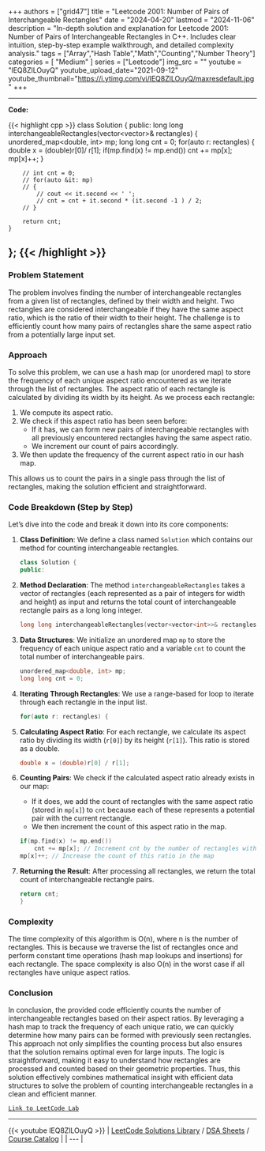 
+++
authors = ["grid47"]
title = "Leetcode 2001: Number of Pairs of Interchangeable Rectangles"
date = "2024-04-20"
lastmod = "2024-11-06"
description = "In-depth solution and explanation for Leetcode 2001: Number of Pairs of Interchangeable Rectangles in C++. Includes clear intuition, step-by-step example walkthrough, and detailed complexity analysis."
tags = ["Array","Hash Table","Math","Counting","Number Theory"]
categories = [
    "Medium"
]
series = ["Leetcode"]
img_src = ""
youtube = "lEQ8ZlLOuyQ"
youtube_upload_date="2021-09-12"
youtube_thumbnail="https://i.ytimg.com/vi/lEQ8ZlLOuyQ/maxresdefault.jpg"
+++



---
**Code:**

{{< highlight cpp >}}
class Solution {
public:
    long long interchangeableRectangles(vector<vector<int>>& rectangles) {
        unordered_map<double, int> mp;
        long long cnt = 0;
        for(auto r: rectangles) {
            double x = (double)r[0]/ r[1];
            if(mp.find(x) != mp.end()) cnt += mp[x];
            mp[x]++;
        }

        // int cnt = 0;
        // for(auto &it: mp) 
        // {
            // cout << it.second << ' ';
            // cnt = cnt + it.second * (it.second -1 ) / 2;
        // }

        return cnt;
    }
};
{{< /highlight >}}
---

### Problem Statement

The problem involves finding the number of interchangeable rectangles from a given list of rectangles, defined by their width and height. Two rectangles are considered interchangeable if they have the same aspect ratio, which is the ratio of their width to their height. The challenge is to efficiently count how many pairs of rectangles share the same aspect ratio from a potentially large input set.

### Approach

To solve this problem, we can use a hash map (or unordered map) to store the frequency of each unique aspect ratio encountered as we iterate through the list of rectangles. The aspect ratio of each rectangle is calculated by dividing its width by its height. As we process each rectangle:

1. We compute its aspect ratio.
2. We check if this aspect ratio has been seen before:
   - If it has, we can form new pairs of interchangeable rectangles with all previously encountered rectangles having the same aspect ratio.
   - We increment our count of pairs accordingly.
3. We then update the frequency of the current aspect ratio in our hash map.

This allows us to count the pairs in a single pass through the list of rectangles, making the solution efficient and straightforward.

### Code Breakdown (Step by Step)

Let’s dive into the code and break it down into its core components:

1. **Class Definition**: We define a class named `Solution` which contains our method for counting interchangeable rectangles.

    ```cpp
    class Solution {
    public:
    ```

2. **Method Declaration**: The method `interchangeableRectangles` takes a vector of rectangles (each represented as a pair of integers for width and height) as input and returns the total count of interchangeable rectangle pairs as a long long integer.

    ```cpp
    long long interchangeableRectangles(vector<vector<int>>& rectangles) {
    ```

3. **Data Structures**: We initialize an unordered map `mp` to store the frequency of each unique aspect ratio and a variable `cnt` to count the total number of interchangeable pairs.

    ```cpp
    unordered_map<double, int> mp;
    long long cnt = 0;
    ```

4. **Iterating Through Rectangles**: We use a range-based for loop to iterate through each rectangle in the input list.

    ```cpp
    for(auto r: rectangles) {
    ```

5. **Calculating Aspect Ratio**: For each rectangle, we calculate its aspect ratio by dividing its width (`r[0]`) by its height (`r[1]`). This ratio is stored as a double.

    ```cpp
    double x = (double)r[0] / r[1];
    ```

6. **Counting Pairs**: We check if the calculated aspect ratio already exists in our map:
   - If it does, we add the count of rectangles with the same aspect ratio (stored in `mp[x]`) to `cnt` because each of these represents a potential pair with the current rectangle.
   - We then increment the count of this aspect ratio in the map.

    ```cpp
    if(mp.find(x) != mp.end())
        cnt += mp[x]; // Increment cnt by the number of rectangles with the same ratio
    mp[x]++; // Increase the count of this ratio in the map
    ```

7. **Returning the Result**: After processing all rectangles, we return the total count of interchangeable rectangle pairs.

    ```cpp
    return cnt;
    }
    ```

### Complexity

The time complexity of this algorithm is O(n), where n is the number of rectangles. This is because we traverse the list of rectangles once and perform constant time operations (hash map lookups and insertions) for each rectangle. The space complexity is also O(n) in the worst case if all rectangles have unique aspect ratios.

### Conclusion

In conclusion, the provided code efficiently counts the number of interchangeable rectangles based on their aspect ratios. By leveraging a hash map to track the frequency of each unique ratio, we can quickly determine how many pairs can be formed with previously seen rectangles. This approach not only simplifies the counting process but also ensures that the solution remains optimal even for large inputs. The logic is straightforward, making it easy to understand how rectangles are processed and counted based on their geometric properties. Thus, this solution effectively combines mathematical insight with efficient data structures to solve the problem of counting interchangeable rectangles in a clean and efficient manner.

[`Link to LeetCode Lab`](https://leetcode.com/problems/number-of-pairs-of-interchangeable-rectangles/description/)

---
{{< youtube lEQ8ZlLOuyQ >}}
| [LeetCode Solutions Library](https://grid47.xyz/leetcode/) / [DSA Sheets](https://grid47.xyz/sheets/) / [Course Catalog](https://grid47.xyz/courses/) |
| --- |
